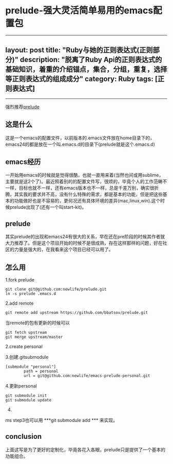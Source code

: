 prelude-强大灵活简单易用的emacs配置包
====

---
layout: post
title: "Ruby与她的正则表达式(正则部分)"
description: "脱离了Ruby Api的正则表达式的基础知识，着重的介绍锚点，集合，分组，重复，选择等正则表达式的组成成分"
category: Ruby
tags: [正则表达式]
---


***
强烈推荐[prelude](https://github.com/bbatsov/prelude)

这是什么
-----
这是一个emacs的配置文件，以前版本的.emacs文件放在home目录下的，emacs24的都是放在一个叫.emacs.d的目录下(prelude就是这个.emacs.d)


emacs经历
------
一开始用emacs的时候就是觉得很酷，也就一直用来着(当然也间或用sublime，主要就是这2个了)。最近照着别的的配置文件写，很烦的，毕竟个人的工作范畴不一样，目标也就不一样，还有emacs版本也不一样，总是千差万别，确实很折腾。其实我的要求并不高，没有什么特殊的需求，都是基本的功能，但是把这些基本的功能做好也是不容易的，更何况还有具体环境的差异(mac,linux,win).这个时候prelude出现了(还有一个叫start-kit)。


prelude
----
其实prelude的出现和emacs24有很大的关系，早在还在pre阶段的时候其作者就大力推荐了。但是这个项目开始的时候不是很成熟，存在这样那样的问题，好在社区的力量是强大的，在我看来这个项目已经可以用了。

怎么用
----
1.fork prelude

    git clone git@github.com:newlife/prelude.git
    ln -s prelude .emacs.d

2.add remote

    git remote add upstream https://github.com/bbatsov/prelude.git

当remote的包有更新的时候可以

    git fetch upstream
    git merge upstream/master

2.create personal

3.创建.gitsubmodule

    [submodule "personal"]
            path = personal
            url = git@github.com:newlife/emacs-prelude-personal.git

4.更新personal

    git submodule init
    git submodule update
4.
ms step3也可以用 ***git submodule add ***  来实现。



conclusion
----
上面这写是为了更好的定制化，毕竟各花入各眼，prelude只是提供了一个基本的功能组合。

